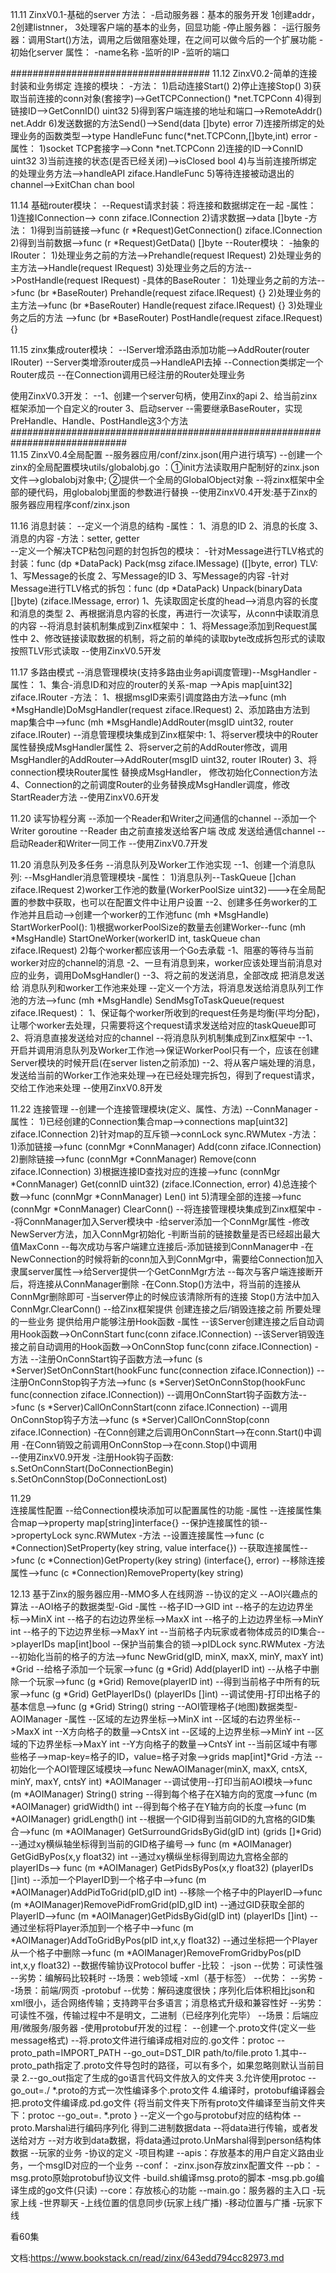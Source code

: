 11.11
ZinxV0.1-基础的server
方法：
    -启动服务器：基本的服务开发 1创建addr， 2创建listnner， 3处理客户端的基本的业务，回显功能
    -停止服务器：
    -运行服务器：调用Start()方法，调用之后做阻塞处理，在之间可以做今后的一个扩展功能
    -初始化server
属性：
    -name名称
    -监听的IP
    -监听的端口   

####################################
11.12
ZinxV0.2-简单的连接封装和业务绑定
连接的模块：
    -方法：
        1)启动连接Start()
        2)停止连接Stop()
        3)获取当前连接的conn对象(套接字)-->GetTCPConnection() *net.TCPConn
        4)得到链接ID-->GetConnID() uint32
        5)得到客户端连接的地址和端口-->RemoteAddr() net.Addr
        6)发送数据的方法Send()-->Send(data []byte) error
        7)连接所绑定的处理业务的函数类型-->type HandleFunc func(*net.TCPConn,[]byte,int) error
    -属性：
        1)socket TCP套接字-->Conn *net.TCPConn
        2)连接的ID-->ConnID uint32
        3)当前连接的状态(是否已经关闭)-->isClosed bool
        4)与当前连接所绑定的处理业务方法-->handleAPI ziface.HandleFunc
        5)等待连接被动退出的channel-->ExitChan chan bool
       
11.14
基础router模块：
    --Request请求封装：将连接和数据绑定在一起
        -属性：
            1)连接IConnection-->	conn ziface.IConnection
            2)请求数据-->data []byte
        -方法：
            1)得到当前链接-->func (r *Request)GetConnection() ziface.IConnection
            2)得到当前数据-->func (r *Request)GetData() []byte
    --Router模块：
        -抽象的IRouter：
            1)处理业务之前的方法-->Prehandle(request IRequest)
            2)处理业务的主方法-->Handle(request IRequest)
            3)处理业务之后的方法-->PostHandle(request IRequest)
        -具体的BaseRouter：
            1)处理业务之前的方法-->func (br *BaseRouter) Prehandle(request ziface.IRequest) {}
            2)处理业务的主方法-->func (br *BaseRouter) Handle(request ziface.IRequest) {}
            3)处理业务之后的方法 -->func (br *BaseRouter) PostHandle(request ziface.IRequest) {}
            
11.15
zinx集成router模块：
    --IServer增添路由添加功能-->AddRouter(router IRouter)
    --Server类增添router成员-->HandleAPI去掉
    --Connection类绑定一个Router成员
    --在Connection调用已经注册的Router处理业务         
            
 使用ZinxV0.3开发：
    --1、创建一个server句柄，使用Zinx的api
      2、给当前zinx框架添加一个自定义的router
      3、启动server
    --需要继承BaseRouter，实现PreHandle、Handle、PostHandle这3个方法
#############################################################################    
11.15
ZinxV0.4全局配置
    --服务器应用/conf/zinx.json(用户进行填写)
    --创建一个zinx的全局配置模块utils/globalobj.go ：①init方法读取用户配制好的zinx.json文件-->globalobj对象中; ②提供一个全局的GlobalObject对象
    --将zinx框架中全部的硬代码，用globalobj里面的参数进行替换
    --使用ZinxV0.4开发:基于Zinx的服务器应用程序conf/zinx.json

11.16
消息封装：
    --定义一个消息的结构
        -属性：
            1、消息的ID
            2、消息的长度
            3、消息的内容
        -方法：setter,  getter    
    --定义一个解决TCP粘包问题的封包拆包的模块：
        -针对Message进行TLV格式的封装：func (dp *DataPack) Pack(msg ziface.IMessage) ([]byte, error)           TLV:
            1、写Message的长度
            2、写Message的ID
            3、写Message的内容
        -针对Message进行TLV格式的拆包：func (dp *DataPack) Unpack(binaryData []byte) (ziface.IMessage, error)
            1、先读取固定长度的head-->消息内容的长度和消息的类型
            2、再根据消息内容的长度，再进行一次读写，从conn中读取消息的内容
    --将消息封装机制集成到Zinx框架中：
        1、将Message添加到Request属性中
        2、修改链接读取数据的机制，将之前的单纯的读取byte改成拆包形式的读取按照TLV形式读取
    --使用ZinxV0.5开发

11.17
多路由模式
    --消息管理模块(支持多路由业务api调度管理)--MsgHandler
        -属性：
            1、集合-消息ID和对应的router的关系-map -->Apis map[uint32] ziface.IRouter
        -方法：
            1、根据msgID来索引调度路由方法-->func (mh *MsgHandle)DoMsgHandler(request ziface.IRequest)
            2、添加路由方法到map集合中-->func (mh *MsgHandle)AddRouter(msgID uint32, router ziface.IRouter)
    --消息管理模块集成到Zinx框架中:
        1、将server模块中的Router属性替换成MsgHandler属性
        2、将server之前的AddRouter修改，调用MsgHandler的AddRouter-->AddRouter(msgID uint32, router IRouter)
        3、将connection模块Router属性 替换成MsgHandler， 修改初始化Connection方法
        4、Connection的之前调度Router的业务替换成MsgHandler调度，修改StartReader方法
    --使用ZinxV0.6开发

11.20
读写协程分离
    --添加一个Reader和Writer之间通信的channel
    --添加一个Writer goroutine
    --Reader 由之前直接发送给客户端 改成 发送给通信channel
    --启动Reader和Writer一同工作
    --使用ZinxV0.7开发

11.20
消息队列及多任务
    --消息队列及Worker工作池实现
        --1、创建一个消息队列:
            --MsgHandler消息管理模块
                -属性：
                    1)消息队列--TaskQueue []chan ziface.IRequest
                    2)worker工作池的数量(WorkerPoolSize uint32)--->在全局配置的参数中获取，也可以在配置文件中让用户设置
        --2、创建多任务worker的工作池并且启动-->创建一个worker的工作池func (mh *MsgHandle) StartWorkerPool():
                                        1)根据workerPoolSize的数量去创建Worker--func (mh *MsgHandle) StartOneWorker(workerID int, taskQueue chan ziface.IRequest)
                                        2)每个worker都应该用一个Go去承载
                                            -1、阻塞的等待与当前worker对应的channel的消息
                                            -2、一旦有消息到来，worker应该处理当前消息对应的业务，调用DoMsgHandler()
        --3、将之前的发送消息，全部改成 把消息发送给 消息队列和worker工作池来处理
            --定义一个方法，将消息发送给消息队列工作池的方法-->func (mh *MsgHandle) SendMsgToTaskQueue(request ziface.IRequest)：
                1、保证每个worker所收到的request任务是均衡(平均分配)，让哪个worker去处理，只需要将这个request请求发送给对应的taskQueue即可
                2、将消息直接发送给对应的channel
    --将消息队列机制集成到Zinx框架中
        --1、开启并调用消息队列及Worker工作池-->保证WorkerPool只有一个，应该在创建Server模块的时候开启(在server listen之前添加)
        --2、将从客户端处理的消息，发送给当前的Worker工作池来处理-->在已经处理完拆包，得到了request请求，交给工作池来处理
    --使用ZinxV0.8开发

11.22
连接管理
    --创建一个连接管理模块(定义、属性、方法)
        --ConnManager
            -属性：
                1)已经创建的Connection集合map-->connections map[uint32] ziface.IConnection
                2)针对map的互斥锁-->connLock    sync.RWMutex
            -方法：
                1)添加链接-->func (connMgr *ConnManager) Add(conn ziface.IConnection)
                2)删除链接-->func (connMgr *ConnManager) Remove(conn ziface.IConnection)
                3)根据连接ID查找对应的连接-->func (connMgr *ConnManager) Get(connID uint32) (ziface.IConnection, error)
                4)总连接个数-->func (connMgr *ConnManager) Len() int
                5)清理全部的连接-->func (connMgr *ConnManager) ClearConn()
    --将连接管理模块集成到Zinx框架中
        --将ConnManager加入Server模块中
            -给server添加一个ConnMgr属性
            -修改NewServer方法，加入ConnMgr初始化
            -判断当前的链接数量是否已经超出最大值MaxConn
        --每次成功与客户端建立连接后-添加链接到ConnManager中
            -在NewConnection的时候将新的conn加入到ConnMgr中，需要给Connection加入隶属server属性-->给Server提供一个GetConnMgr方法
        --每次与客户端连接断开后，将连接从ConnManager删除
            -在Conn.Stop()方法中，将当前的连接从ConnMgr删除即可
            -当server停止的时候应该清除所有的连接 Stop()方法中加入ConnMgr.ClearConn()
    --给Zinx框架提供 创建连接之后/销毁连接之前 所要处理的一些业务 提供给用户能够注册Hook函数
        -属性
            --该Server创建连接之后自动调用Hook函数-->OnConnStart func(conn ziface.IConnection)
            --该Server销毁连接之前自动调用的Hook函数-->OnConnStop  func(conn ziface.IConnection)
        -方法
            --注册OnConnStart钩子函数方法-->func (s *Server)SetOnConnStart(hookFunc func(connection ziface.IConnection))
            --注册OnConnStop钩子方法-->func (s *Server)SetOnConnStop(hookFunc func(connection ziface.IConnection))
            --调用OnConnStart钩子函数方法-->func (s *Server)CallOnConnStart(conn  ziface.IConnection)
            --调用OnConnStop钩子方法-->func (s *Server)CallOnConnStop(conn  ziface.IConnection)
        -在Conn创建之后调用OnConnStart-->在conn.Start()中调用
        -在Conn销毁之前调用OnConnStop-->在conn.Stop()中调用    
    --使用ZinxV0.9开发
        -注册Hook钩子函数:
        	s.SetOnConnStart(DoConnectionBegin)
        	s.SetOnConnStop(DoConnectionLost)
        	
11.29        	
连接属性配置
    --给Connection模块添加可以配置属性的功能
        -属性
            --连接属性集合map-->property  map[string]interface{}
            --保护连接属性的锁-->propertyLock sync.RWMutex
        -方法
            --设置连接属性-->func (c *Connection)SetProperty(key string, value interface{})
            --获取连接属性-->func (c *Connection)GetProperty(key string) (interface{}, error)
            --移除连接属性-->func (c *Connection)RemoveProperty(key string)

12.13
基于Zinx的服务器应用--MMO多人在线网游
    --协议的定义
    --AOI兴趣点的算法
        --AOI格子的数据类型-Gid
            -属性
                --格子ID-->GID int
                --格子的左边边界坐标-->MinX int
                --格子的右边边界坐标-->MaxX int
                --格子的上边边界坐标-->MinY int
                --格子的下边边界坐标-->MaxY int
                --当前格子内玩家或者物体成员的ID集合-->playerIDs map[int]bool
                --保护当前集合的锁-->pIDLock sync.RWMutex
            -方法
                --初始化当前的格子的方法-->func NewGrid(gID, minX, maxX, minY, maxY int) *Grid
                --给格子添加一个玩家-->func (g *Grid) Add(playerID int)
                --从格子中删除一个玩家-->func (g *Grid) Remove(playerID int)
                --得到当前格子中所有的玩家-->func (g *Grid) GetPlayerIDs() (playerIDs []int)
                --调试使用-打印出格子的基本信息-->func (g *Grid) String() string
        --AOI管理格子(地图)数据类型-AOIManager
            -属性
                --区域的左边界坐标-->MinX int
                --区域的右边界坐标-->MaxX int
                --X方向格子的数量-->CntsX int
                --区域的上边界坐标-->MinY int
                --区域的下边界坐标-->MaxY int
                --Y方向格子的数量-->CntsY int
                --当前区域中有哪些格子-->map-key=格子的ID，value=格子对象-->grids map[int]*Grid
            -方法
                --初始化一个AOI管理区域模块-->func NewAOIManager(minX, maxX, cntsX, minY, maxY, cntsY int) *AOIManager
                --调试使用--打印当前AOI模块-->func (m *AOIManager) String() string
                --得到每个格子在X轴方向的宽度-->func (m *AOIManager) gridWidth() int
                --得到每个格子在Y轴方向的长度-->func (m *AOIManager) gridLength() int
                --根据一个GID得到当前GID的九宫格的GID集合-->func (m *AOIManager) GetSurroundGridsByGid(gID int) (grids []*Grid)
                --通过xy横纵轴坐标得到当前的GID格子编号--> func (m *AOIManager) GetGidByPos(x,y float32) int
                --通过xy横纵坐标得到周边九宫格全部的playerIDs--> func (m *AOIManager) GetPidsByPos(x,y float32) (playerIDs []int)
                --添加一个PlayerID到一个格子中-->func (m *AOIManager)AddPidToGrid(pID,gID int)
                --移除一个格子中的PlayerID-->func (m *AOIManager)RemovePidFromGrid(pID,gID int)
                --通过GID获取全部的PlayerID-->func (m *AOIManager)GetPidsByGid(gID int) (playerIDs []int)
                --通过坐标将Player添加到一个格子中-->func (m *AOIManager)AddToGridByPos(pID int,x,y float32)
                --通过坐标把一个Player从一个格子中删除-->func (m *AOIManager)RemoveFromGridbyPos(pID int,x,y float32)
    --数据传输协议Protocol buffer
        -比较：
            -json
                --优势：可读性强
                --劣势：编解码比较耗时
                --场景：web领域
            -xml（基于标签）
                --优势：
                --劣势
                --场景：前端/网页
            -protobuf
                --优势：解码速度很快；序列化后体积相比json和xml很小，适合网络传输；支持跨平台多语言；消息格式升级和兼容性好
                --劣势：可读性不强，传输过程中不是明文，二进制（已经序列化完毕）
                --场景：后端应用/微服务/服务器
        -使用protobuf开发的过程：
            --创建一个.proto文件(定义一些message格式)
            --将.proto文件进行编译成相对应的.go文件：protoc --proto_path=IMPORT_PATH --go_out=DST_DIR path/to/file.proto
                1.其中--proto_path指定了.proto文件导包时的路径，可以有多个，如果忽略则默认当前目录
                2.--go_out指定了生成的go语言代码文件放入的文件夹
                3.允许使用protoc --go_out=./ *.proto的方式一次性编译多个.proto文件
                4.编译时，protobuf编译器会把.proto文件编译成.pd.go文件
                {将当前文件夹下所有proto文件编译至当前文件夹下：protoc --go_out=. *.proto }
            --定义一个go与protobuf对应的结构体
            --proto.Marshal进行编码序列化 得到二进制数据data
            --将data进行传输，或者发送给对方
            --对方收到data数据，将data通过proto.UnMarshal得到person结构体数据
    --玩家的业务
        -协议的定义
        -项目构建
            --apis：存放基本的用户自定义路由业务，一个msgID对应的一个业务
            --conf：
                -zinx.json存放zinx配置文件
            --pb：
                -msg.proto原始protobuf协议文件
                -build.sh编译msg.proto的脚本
                -msg.pb.go编译生成的go文件(只读)
            --core：存放核心的功能
            --main.go：服务器的主入口
        -玩家上线
        -世界聊天
        -上线位置的信息同步(玩家上线广播)
        -移动位置与广播
        -玩家下线


   看60集
     
 文档:https://www.bookstack.cn/read/zinx/643edd794cc82973.md